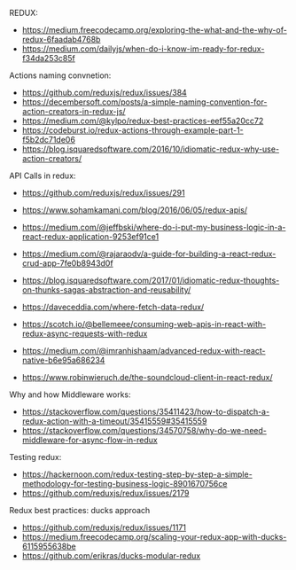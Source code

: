 REDUX: 
* https://medium.freecodecamp.org/exploring-the-what-and-the-why-of-redux-6faadab4768b
* https://medium.com/dailyjs/when-do-i-know-im-ready-for-redux-f34da253c85f

Actions naming convnetion:
* https://github.com/reduxjs/redux/issues/384
* https://decembersoft.com/posts/a-simple-naming-convention-for-action-creators-in-redux-js/
* https://medium.com/@kylpo/redux-best-practices-eef55a20cc72
* https://codeburst.io/redux-actions-through-example-part-1-f5b2dc71de06
* https://blog.isquaredsoftware.com/2016/10/idiomatic-redux-why-use-action-creators/

API Calls in redux: 
* https://github.com/reduxjs/redux/issues/291
* https://www.sohamkamani.com/blog/2016/06/05/redux-apis/
* https://medium.com/@jeffbski/where-do-i-put-my-business-logic-in-a-react-redux-application-9253ef91ce1
* https://medium.com/@rajaraodv/a-guide-for-building-a-react-redux-crud-app-7fe0b8943d0f
* https://blog.isquaredsoftware.com/2017/01/idiomatic-redux-thoughts-on-thunks-sagas-abstraction-and-reusability/
* https://daveceddia.com/where-fetch-data-redux/
* https://scotch.io/@bellemeee/consuming-web-apis-in-react-with-redux-async-requests-with-redux
* https://medium.com/@imranhishaam/advanced-redux-with-react-native-b6e95a686234

* https://www.robinwieruch.de/the-soundcloud-client-in-react-redux/

Why and how Middleware works:
* https://stackoverflow.com/questions/35411423/how-to-dispatch-a-redux-action-with-a-timeout/35415559#35415559
* https://stackoverflow.com/questions/34570758/why-do-we-need-middleware-for-async-flow-in-redux

Testing redux: 
* https://hackernoon.com/redux-testing-step-by-step-a-simple-methodology-for-testing-business-logic-8901670756ce
* https://github.com/reduxjs/redux/issues/2179

Redux best practices:
ducks approach
* https://github.com/reduxjs/redux/issues/1171
* https://medium.freecodecamp.org/scaling-your-redux-app-with-ducks-6115955638be
* https://github.com/erikras/ducks-modular-redux

